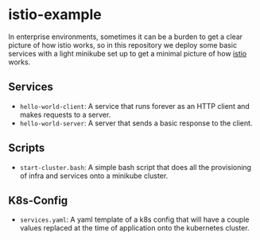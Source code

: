 # istio-example

In enterprise environments, sometimes it can be a burden to get a clear picture of how istio works, so in this repository we deploy some basic services with a light minikube set up to get a minimal picture of how [istio](https://istio.io/) works.

## Services
- `hello-world-client`: A service that runs forever as an HTTP client and makes requests to a server.
- `hello-world-server`: A server that sends a basic response to the client.

## Scripts
- `start-cluster.bash`: A simple bash script that does all the provisioning of infra and services onto a minikube cluster.

## K8s-Config
- `services.yaml`: A yaml template of a k8s config that will have a couple values replaced at the time of application onto the kubernetes cluster.